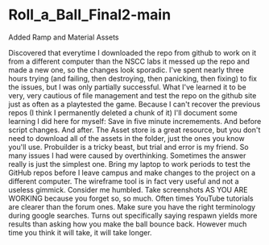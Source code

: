 # Roll_a_Ball_Final2-main
Added Ramp and Material Assets

Discovered that everytime I downloaded the repo from github to work on it from a different computer than the NSCC labs it messed up the repo and made a new one, so the changes look sporadic. I've spent nearly three hours trying (and failing, then destroying, then panicking, then fixing) to fix the issues, but I was only partially successful. What I've learned it to be very, very cautious of file management and test the repo on the github site just as often as a playtested the game. 
Because I can't recover the previous repos (I think I permanently deleted a chunk of it) I'll document some learning I did here for myself:
Save in five minute incremements. And before script changes. And after.
The Asset store is a great resource, but you don't need to download all of the assets in the folder, just the ones you know you'll use.
Probuilder is a tricky beast, but trial and error is my friend.
So many issues I had were caused by overthinking. Sometimes the answer really is just the simplest one. 
Bring my laptop to work periods to test the GitHub repos before I leave campus and make changes to the project on a different computer. 
The wireframe tool is in fact very useful and not a useless gimmick. Consider me humbled.
Take screenshots AS YOU ARE WORKING because you forget so, so much. 
Often times YouTube tutorials are clearer than the forum ones.
Make sure you have the right terminology during google searches. Turns out specifically saying respawn yields more results than asking how you make the ball bounce back. 
However much time you think it will take, it will take longer.
